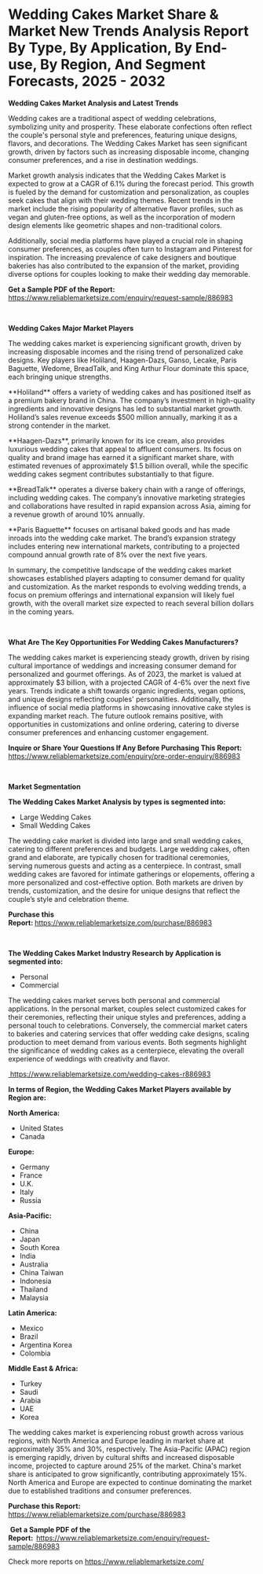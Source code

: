 <p><h1>Wedding Cakes Market Share & Market New Trends Analysis Report By Type, By Application, By End-use, By Region, And Segment Forecasts, 2025 - 2032</h1></p><p><strong>Wedding Cakes Market Analysis and Latest Trends</strong></p>
<p><p>Wedding cakes are a traditional aspect of wedding celebrations, symbolizing unity and prosperity. These elaborate confections often reflect the couple's personal style and preferences, featuring unique designs, flavors, and decorations. The Wedding Cakes Market has seen significant growth, driven by factors such as increasing disposable income, changing consumer preferences, and a rise in destination weddings.</p><p>Market growth analysis indicates that the Wedding Cakes Market is expected to grow at a CAGR of 6.1% during the forecast period. This growth is fueled by the demand for customization and personalization, as couples seek cakes that align with their wedding themes. Recent trends in the market include the rising popularity of alternative flavor profiles, such as vegan and gluten-free options, as well as the incorporation of modern design elements like geometric shapes and non-traditional colors.</p><p>Additionally, social media platforms have played a crucial role in shaping consumer preferences, as couples often turn to Instagram and Pinterest for inspiration. The increasing prevalence of cake designers and boutique bakeries has also contributed to the expansion of the market, providing diverse options for couples looking to make their wedding day memorable.</p></p>
<p><strong>Get a Sample PDF of the Report:&nbsp;</strong> <a href="https://www.reliablemarketsize.com/enquiry/request-sample/886983?utm_campaign=3072&utm_medium=2&utm_source=Github&utm_content=ia&utm_term=07042025&utm_id=wedding-cakes">https://www.reliablemarketsize.com/enquiry/request-sample/886983</a></p>
<p>&nbsp;</p>
<p><strong>Wedding Cakes Major Market Players</strong></p>
<p><p>The wedding cakes market is experiencing significant growth, driven by increasing disposable incomes and the rising trend of personalized cake designs. Key players like Holiland, Haagen-Dazs, Ganso, Lecake, Paris Baguette, Wedome, BreadTalk, and King Arthur Flour dominate this space, each bringing unique strengths.</p><p>**Holiland** offers a variety of wedding cakes and has positioned itself as a premium bakery brand in China. The company’s investment in high-quality ingredients and innovative designs has led to substantial market growth. Holiland’s sales revenue exceeds $500 million annually, marking it as a strong contender in the market.</p><p>**Haagen-Dazs**, primarily known for its ice cream, also provides luxurious wedding cakes that appeal to affluent consumers. Its focus on quality and brand image has earned it a significant market share, with estimated revenues of approximately $1.5 billion overall, while the specific wedding cakes segment contributes substantially to that figure.</p><p>**BreadTalk** operates a diverse bakery chain with a range of offerings, including wedding cakes. The company’s innovative marketing strategies and collaborations have resulted in rapid expansion across Asia, aiming for a revenue growth of around 10% annually.</p><p>**Paris Baguette** focuses on artisanal baked goods and has made inroads into the wedding cake market. The brand’s expansion strategy includes entering new international markets, contributing to a projected compound annual growth rate of 8% over the next five years.</p><p>In summary, the competitive landscape of the wedding cakes market showcases established players adapting to consumer demand for quality and customization. As the market responds to evolving wedding trends, a focus on premium offerings and international expansion will likely fuel growth, with the overall market size expected to reach several billion dollars in the coming years.</p></p>
<p>&nbsp;</p>
<p><strong>What Are The Key Opportunities For Wedding Cakes Manufacturers?</strong></p>
<p><p>The wedding cakes market is experiencing steady growth, driven by rising cultural importance of weddings and increasing consumer demand for personalized and gourmet offerings. As of 2023, the market is valued at approximately $3 billion, with a projected CAGR of 4-6% over the next five years. Trends indicate a shift towards organic ingredients, vegan options, and unique designs reflecting couples' personalities. Additionally, the influence of social media platforms in showcasing innovative cake styles is expanding market reach. The future outlook remains positive, with opportunities in customizations and online ordering, catering to diverse consumer preferences and enhancing customer engagement.</p></p>
<p><strong>Inquire or Share Your Questions If Any Before Purchasing This Report:</strong> <a href="https://www.reliablemarketsize.com/enquiry/pre-order-enquiry/886983?utm_campaign=3072&utm_medium=2&utm_source=Github&utm_content=ia&utm_term=07042025&utm_id=wedding-cakes">https://www.reliablemarketsize.com/enquiry/pre-order-enquiry/886983</a></p>
<p>&nbsp;</p>
<p><strong>Market Segmentation</strong></p>
<p><strong>The Wedding Cakes Market Analysis by types is segmented into:</strong></p>
<p><ul><li>Large Wedding Cakes</li><li>Small Wedding Cakes</li></ul></p>
<p><p>The wedding cake market is divided into large and small wedding cakes, catering to different preferences and budgets. Large wedding cakes, often grand and elaborate, are typically chosen for traditional ceremonies, serving numerous guests and acting as a centerpiece. In contrast, small wedding cakes are favored for intimate gatherings or elopements, offering a more personalized and cost-effective option. Both markets are driven by trends, customization, and the desire for unique designs that reflect the couple’s style and celebration theme.</p></p>
<p><strong>Purchase this Report:&nbsp;</strong><a href="https://www.reliablemarketsize.com/purchase/886983?utm_campaign=3072&utm_medium=2&utm_source=Github&utm_content=ia&utm_term=07042025&utm_id=wedding-cakes">https://www.reliablemarketsize.com/purchase/886983</a></p>
<p>&nbsp;</p>
<p><strong>The Wedding Cakes Market Industry Research by Application is segmented into:</strong></p>
<p><ul><li>Personal</li><li>Commercial</li></ul></p>
<p><p>The wedding cakes market serves both personal and commercial applications. In the personal market, couples select customized cakes for their ceremonies, reflecting their unique styles and preferences, adding a personal touch to celebrations. Conversely, the commercial market caters to bakeries and catering services that offer wedding cake designs, scaling production to meet demand from various events. Both segments highlight the significance of wedding cakes as a centerpiece, elevating the overall experience of weddings with creativity and flavor.</p></p>
<p><a href="https://www.reliablemarketsize.com/wedding-cakes-r886983?utm_campaign=3072&utm_medium=2&utm_source=Github&utm_content=ia&utm_term=07042025&utm_id=wedding-cakes">&nbsp;https://www.reliablemarketsize.com/wedding-cakes-r886983</a></p>
<p><strong>In terms of Region, the Wedding Cakes Market Players available by Region are:</strong></p>
<p>
    <p> <strong> North America: </strong>
        <ul>
            <li>United States</li>
            <li>Canada</li>
        </ul>
        </p> 
    <p> <strong> Europe: </strong>
        <ul>
            <li>Germany</li>
            <li>France</li>
            <li>U.K.</li>
            <li>Italy</li>
            <li>Russia</li>
        </ul>
        </p> 
    <p> <strong> Asia-Pacific: </strong>
        <ul>
            <li>China</li>
            <li>Japan</li>
            <li>South Korea</li>
            <li>India</li>
            <li>Australia</li>
            <li>China Taiwan</li>
            <li>Indonesia</li>
            <li>Thailand</li>
            <li>Malaysia</li>
        </ul>
        </p> 
    <p> <strong> Latin America: </strong>
        <ul>
            <li>Mexico</li>
            <li>Brazil</li>
            <li>Argentina Korea</li>
            <li>Colombia</li>
        </ul>
        </p> 
    <p> <strong> Middle East & Africa: </strong>
        <ul>
            <li>Turkey</li>
            <li>Saudi</li>
            <li>Arabia</li>
            <li>UAE</li>
            <li>Korea</li>
        </ul>
    </p>
    </p>
<p><p>The wedding cakes market is experiencing robust growth across various regions, with North America and Europe leading in market share at approximately 35% and 30%, respectively. The Asia-Pacific (APAC) region is emerging rapidly, driven by cultural shifts and increased disposable income, projected to capture around 25% of the market. China's market share is anticipated to grow significantly, contributing approximately 15%. North America and Europe are expected to continue dominating the market due to established traditions and consumer preferences.</p></p>
<p><strong>Purchase this Report: </strong><a href="https://www.reliablemarketsize.com/purchase/886983?utm_campaign=3072&utm_medium=2&utm_source=Github&utm_content=ia&utm_term=07042025&utm_id=wedding-cakes">https://www.reliablemarketsize.com/purchase/886983</a></p>
<p>&nbsp;<strong>Get a Sample PDF of the Report:&nbsp;&nbsp;</strong><a href="https://www.reliablemarketsize.com/enquiry/request-sample/886983?utm_campaign=3072&utm_medium=2&utm_source=Github&utm_content=ia&utm_term=07042025&utm_id=wedding-cakes">https://www.reliablemarketsize.com/enquiry/request-sample/886983</a></p>
<p><strong></strong></p>
<p>Check more reports on <a href="https://www.reliablemarketsize.com/?utm_campaign=3072&utm_medium=2&utm_source=Github&utm_content=ia&utm_term=07042025&utm_id=wedding-cakes">https://www.reliablemarketsize.com/</a></p>